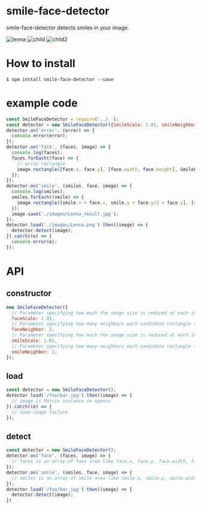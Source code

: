 smile-face-detector
===================

smile-face-detector detects smiles in your image. 

![lenna](https://raw.githubusercontent.com/yosuke-furukawa/smile-face-detector/master/images/Lenna_result.jpg)
![child](https://raw.githubusercontent.com/yosuke-furukawa/smile-face-detector/master/images/child_result.jpg)
![child2](https://raw.githubusercontent.com/yosuke-furukawa/smile-face-detector/master/images/child2_result.jpg)

# How to install 

```
$ npm install smile-face-detector --save
```

# example code

```js
const SmileFaceDetector = require('../.');
const detector = new SmileFaceDetector({smileScale: 1.01, smileNeighbor: 10});
detector.on('error', (error) => {
  console.error(error);
});
detector.on('face', (faces, image) => {
  console.log(faces);
  faces.forEach((face) => {
    // write rectangle
    image.rectangle([face.x, face.y], [face.width, face.height], SmileFaceDetector.green, 2);
  });
});
detector.on('smile', (smiles, face, image) => {
  console.log(smiles);
  smiles.forEach((smile) => {
    image.rectangle([smile.x + face.x, smile.y + face.y/2 + face.y], [smile.width, smile.height], SmileFaceDetector.blue, 2);
  });
  image.save('./images/Lenna_result.jpg');
});
detector.load('./images/Lenna.png').then((image) => {
  detector.detect(image);
}).catch((e) => {
  console.error(e);
});
```

# API

## constructor

```js
new SmileFaceDetector({
  // Parameter specifying how much the image size is reduced at each image scale on face detection default: 1.05
  faceScale: 1.01,
  // Parameter specifying how many neighbors each candidate rectangle should have to retain it on face detection default: 8
  faceNeighbor: 2,
  // Parameter specifying how much the image size is reduced at each image scale on smile detection default: 1.7
  smileScale: 1.01,
  // Parameter specifying how many neighbors each candidate rectangle should have to retain it on smile detection default: 22
  smileNeighbor: 2,
});
```

## load

```js
const detector = new SmileFaceDetector();
detector.load('/foo/bar.jpg').then((image) => {
  // image is Matrix instance on opencv
}).catch((e) => {
  // load image failure
});
```

## detect

```js
const detector = new SmileFaceDetector();
detector.on('face', (faces, image) => {
  // faces is an array of face area like face.x, face.y, face.width, face.height
});
detector.on('smile', (smiles, face, image) => {
  // smiles is an array of smile area like smile.x, smile.y, smile.width, smile.height
});
detector.load('/foo/bar.jpg').then((image) => {
  detector.detect(image);
})
```

